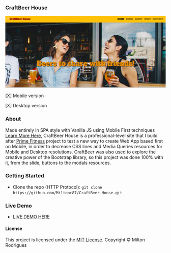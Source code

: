 
### CraftBeer House

![Screen Shot](https://github.com/Miltonr87/CraftBeer-House/blob/main/craftbeerhouse.png)

[X] Mobile version

[X] Desktop version

### About

Made entirely in SPA style with Vanilla JS using Mobile First techniques [Learn More Here](https://medium.com/@Vincentxia77/what-is-mobile-first-design-why-its-important-how-to-make-it-7d3cf2e29d00), CraftBeer House is a professional-level site that I build after [Prime Fitness](https://github.com/Miltonr87/Prime-Fitness) project to test a new way to create Web App based first on Mobile, in order to decrease CSS lines and Media Queries resources for Mobile and Desktop resolutions. CraftBeer was also used to explore the creative power of the Bootstrap library, so this project was done 100% with it, from the slide, buttons to the modals resources. 

### Getting Started

- Clone the repo (HTTP Protocol): ```git clone https://github.com/Miltonr87/CraftBeer-House.git```

### Live Demo 

- [LIVE DEMO HERE](https://miltonr87.github.io/CraftBeer-House/)

#### License

This project is licensed under the [MIT License](https://magno.mit-license.org/2018). Copyright © Milton Rodrigues

